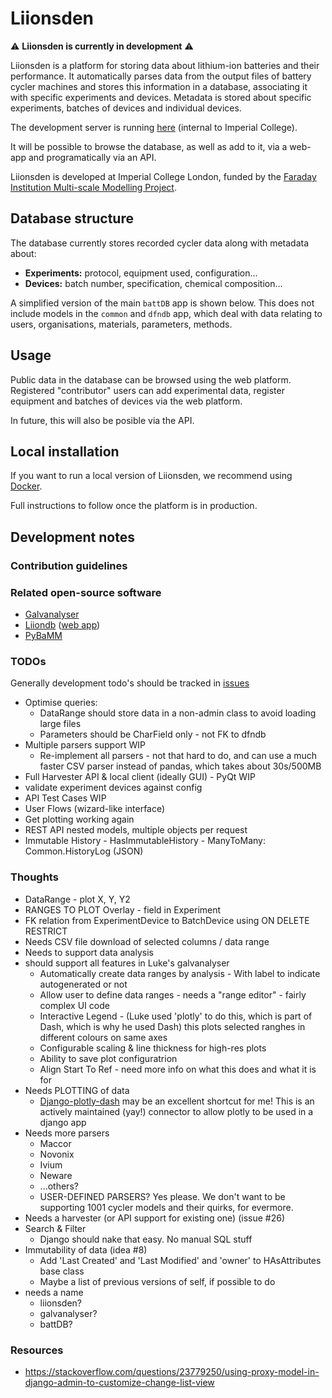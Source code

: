 # Liionsden

:warning: **Liionsden is currently in development** :warning:

Liionsden is a platform for storing data about lithium-ion batteries and their performance. It automatically parses data from the output files of battery cycler machines and stores this information in a database, associating it with specific experiments and devices. Metadata is stored about specific experiments, batches of devices and individual devices. 

The development server is running [here](https://liionsden.rcs.ic.ac.uk/exps) (internal to Imperial College). 

It will be possible to browse the database, as well as add to it, via a web-app and programatically via an API.

Liionsden is developed at Imperial College London, funded by the [Faraday Institution Multi-scale Modelling Project](https://www.faraday.ac.uk/research/lithium-ion/battery-system-modelling/). 

## Database structure

The database currently stores recorded cycler data along with metadata about:
- **Experiments:** protocol, equipment used, configuration... 
- **Devices:** batch number, specification, chemical composition...

A simplified version of the main `battDB` app is shown below. This does not include models in the `common` and `dfndb` app, which deal with data relating to users, organisations, materials, parameters, methods. 

## Usage

Public data in the database can be browsed using the web platform. Registered "contributor" users can add experimental data, register equipment and batches of devices via the web platform. 

In future, this will also be posible via the API.

## Local installation

If you want to run a local version of Liionsden, we recommend using [Docker](https://www.docker.com/).

Full instructions to follow once the platform is in production.

## Development notes

### Contribution guidelines

### Related open-source software

- [Galvanalyser](https://github.com/Battery-Intelligence-Lab/galvanalyser)
- [Liiondb](https://github.com/ndrewwang/liiondb) ([web app](http://www.liiondb.com/))
- [PyBaMM](https://www.pybamm.org/)

### TODOs 

Generally development todo's should be tracked in [issues](https://github.com/ImperialCollegeLondon/Faraday-liionsden/issues)


* Optimise queries:
  * DataRange should store data in a non-admin class to avoid loading large files
  * Parameters should be CharField only - not FK to dfndb
* Multiple parsers support WIP
  * Re-implement all parsers - not that hard to do, and can use a much faster CSV parser instead of pandas, which takes about 30s/500MB
* Full Harvester API & local client (ideally GUI) - PyQt WIP
* validate experiment devices against config
* API Test Cases WIP
* User Flows (wizard-like interface)
* Get plotting working again
* REST API nested models, multiple objects per request
* Immutable History - HasImmutableHistory - ManyToMany: Common.HistoryLog (JSON)
  
### Thoughts 

* DataRange - plot X, Y, Y2
* RANGES TO PLOT Overlay - field in Experiment 
* FK relation from ExperimentDevice to BatchDevice using ON DELETE RESTRICT
* Needs CSV file download of selected columns / data range
* Needs to support data analysis
* should support all features in Luke's galvanalyser
    * Automatically create data ranges by analysis - With label to indicate autogenerated or not
    * Allow user to define data ranges - needs a "range editor" - fairly complex UI code
    * Interactive Legend - (Luke used 'plotly' to do this, which is part of Dash, which is why he used Dash) this plots selected ranghes in different colours on same axes
    * Configurable scaling & line thickness for high-res plots
    * Ability to save plot configuratrion
    * Align Start To Ref - need more info on what this does and what it is for
* Needs PLOTTING of data
    * [Django-plotly-dash](https://django-plotly-dash.readthedocs.io/en/latest/) may be an excellent shortcut for me! This is an actively maintained (yay!) connector to allow plotly to be used in a django app
* Needs more parsers
    * Maccor
    * Novonix
    * Ivium
    * Neware
    * ...others?
    * USER-DEFINED PARSERS? Yes please. We don't want to be supporting 1001 cycler models and their quirks, for evermore.
* Needs a harvester (or API support for existing one) (issue #26)
* Search & Filter
    * Django should nake that easy. No manual SQL stuff
* Immutability of data (idea #8)
    * Add 'Last Created' and 'Last Modified' and 'owner' to HAsAttributes base class
    * Maybe a list of previous versions of self, if possible to do
* needs a name
    * liionsden?
    * galvanalyser?
    * battDB?

### Resources
* https://stackoverflow.com/questions/23779250/using-proxy-model-in-django-admin-to-customize-change-list-view
